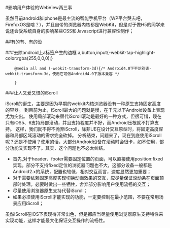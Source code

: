 #影响用户体验的WebView两三事

虽然目前android和iphone是最主流的智能手机平台（WP平台哭去吧，FirefoxOS是啥？），并且自带的浏览器内核都是WebKit，但是对于做H5的同学来说还会受系统自身的影响某些CSS和Javascript进行兼容性制作；
    
##有的有、有的没

###去除android上a标签产生的边框
        a,button,input{-webkit-tap-highlight-color:rgba(255,0,0,0);}
        
        @media all and (-webkit-transform-3d){/* Android4.0下不识别该-webkit-transform-3d，使用它可做Android4.0下版本兼容 */
        
        }
###让人又爱又恨的iScroll

iScroll的诞生，主要是因为早期的webkit内核浏览器没有一种原生支持固定高度的容器。
到目前为止，iScroll最大的问题就是慢，在千元以下Android设备上表现尤为突出。
使用局部滚动来替代iScroll滚动是最好的一种方式，但很可惜，现在只有iOS5、6支持局部滚动，并且支持程度并不好，而Android压根就不打算支持。
这样，我们就不得不抛弃iScroll，除非UE在设计交互原型时，将固定高度容器和局部区域滚动的需求完全砍掉。
分析结束，问题来了，现在到底使用iScroll呢？还是不使用？使用的话，大部分Android设备在滚动时会很卡，如不使用，部分功能又实现不了。其实，这个问题也不必太纠结。

* 首先,对于header、footer需要固定位置的页面，可以直接使用position:fixed实现。部分不支持fixed定位的浏览器问题也不大，这部分设备一般都是Android2.x的系统，配置也较低，相对交互而言，速度显然更加重要；
* 对于需要依赖固定高度实现切换动画效果的交互，应尽量保证滚动条在页面顶部时处理。必要时做出一些牺牲，舍弃部分影响用户使用流畅的交互；
* 尽量使用浏览器原生支持代替iScroll；
* 如果必须使用iScroll才能实现的功能，一定要控制在最小范围，不要在常用场景应用iScroll；
 

虽然iScroll在iOS下表现得非常出色，但是都应当尽量使用浏览器原生支持特性来实现功能，这样才能最大化保证交互操作的流畅性。

